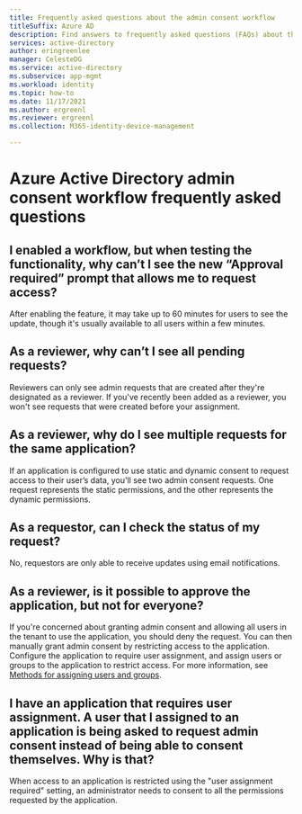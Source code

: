 ```yaml
---
title: Frequently asked questions about the admin consent workflow
titleSuffix: Azure AD
description: Find answers to frequently asked questions (FAQs) about the admin consent workflow.
services: active-directory
author: eringreenlee
manager: CelesteDG
ms.service: active-directory
ms.subservice: app-mgmt
ms.workload: identity
ms.topic: how-to
ms.date: 11/17/2021
ms.author: ergreenl
ms.reviewer: ergreenl
ms.collection: M365-identity-device-management

---
```

# Azure Active Directory admin consent workflow frequently asked questions

## I enabled a workflow, but when testing the functionality, why can’t I see the new “Approval required” prompt that allows me to request access?

After enabling the feature, it may take up to 60 minutes for users to see the update, though it's usually available to all users within a few minutes.

## As a reviewer, why can’t I see all pending requests?

Reviewers can only see admin requests that are created after they're designated as a reviewer. If you've recently been added as a reviewer, you won't see requests that were created before your assignment.

## As a reviewer, why do I see multiple requests for the same application?
  
If an application is configured to use static and dynamic consent to request access to their user’s data, you'll see two admin consent requests. One request represents the static permissions, and the other represents the dynamic permissions.

## As a requestor, can I check the status of my request?

No, requestors are only able to receive updates using email notifications.

## As a reviewer, is it possible to approve the application, but not for everyone?

If you're concerned about granting admin consent and allowing all users in the tenant to use the application, you should deny the request. You can then manually grant admin consent by restricting access to the application. Configure the application to require user assignment, and assign users or groups to the application to restrict access. For more information, see [Methods for assigning users and groups](./assign-user-or-group-access-portal.md).

## I have an application that requires user assignment. A user that I assigned to an application is being asked to request admin consent instead of being able to consent themselves. Why is that?

When access to an application is restricted using the "user assignment required" setting, an administrator needs to consent to all the permissions requested by the application.
